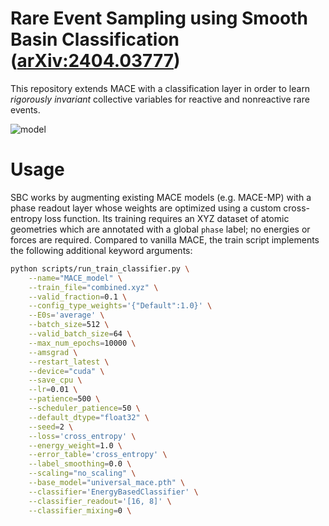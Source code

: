 # Rare Event Sampling using Smooth Basin Classification ([arXiv:2404.03777](https://arxiv.org/abs/2404.03777))

This repository extends MACE with a classification layer in order to learn *rigorously invariant* collective variables for reactive and nonreactive rare events.

![model](https://github.com/user-attachments/assets/403a75fb-849f-42b6-9f95-44c161278766)

# Usage

SBC works by augmenting existing MACE models (e.g. MACE-MP) with a phase readout layer whose weights are optimized using a custom cross-entropy loss function. Its training requires an XYZ dataset of atomic geometries which are annotated with a global `phase` label; no energies or forces are required. Compared to vanilla MACE, the train script implements the following additional keyword arguments:

```sh
python scripts/run_train_classifier.py \
    --name="MACE_model" \
    --train_file="combined.xyz" \
    --valid_fraction=0.1 \
    --config_type_weights='{"Default":1.0}' \
    --E0s='average' \
    --batch_size=512 \
    --valid_batch_size=64 \
    --max_num_epochs=10000 \
    --amsgrad \
    --restart_latest \
    --device="cuda" \
    --save_cpu \
    --lr=0.01 \
    --patience=500 \
    --scheduler_patience=50 \
    --default_dtype="float32" \
    --seed=2 \
    --loss='cross_entropy' \
    --energy_weight=1.0 \
    --error_table='cross_entropy' \
    --label_smoothing=0.0 \
    --scaling="no_scaling" \
    --base_model="universal_mace.pth" \
    --classifier='EnergyBasedClassifier' \
    --classifier_readout='[16, 8]' \
    --classifier_mixing=0 \

```
